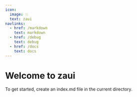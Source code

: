 ```yaml
---
icon:
  image: 💥
  text: zaui
navlinks:
  - href: /markdown
    text: markdown
  - href: /debug
    text: debug
  - href: /docs
    text: docs
---
```


# Welcome to zaui

To get started, create an index.md file in the current directory.